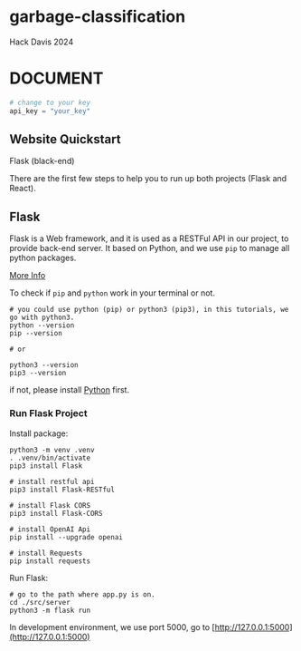 # garbage-classification
Hack Davis 2024

# DOCUMENT

```python
# change to your key
api_key = "your_key"

```


## Website Quickstart

Flask (black-end)

There are the first few steps to help you to run up both projects (Flask and React).

## Flask

Flask is a Web framework, and it is used as a RESTFul API in our project, to provide back-end server. It based on Python, and we use `pip` to manage all python packages.

[More Info](https://flask.palletsprojects.com/en/3.0.x/)

To check if `pip` and `python` work in your terminal or not.
```shell
# you could use python (pip) or python3 (pip3), in this tutorials, we go with python3.
python --version
pip --version

# or

python3 --version
pip3 --version
```

if not, please install [Python](https://www.python.org/downloads/) first.

### Run Flask Project

Install package:

```shell
python3 -m venv .venv
. .venv/bin/activate
pip3 install Flask

# install restful api
pip3 install Flask-RESTful

# install Flask CORS
pip3 install Flask-CORS

# install OpenAI Api
pip install --upgrade openai

# install Requests
pip install requests
```



Run Flask:
```shell
# go to the path where app.py is on.
cd ./src/server
python3 -m flask run
```

In development environment, we use port 5000, go to [http://127.0.0.1:5000](http://127.0.0.1:5000)

